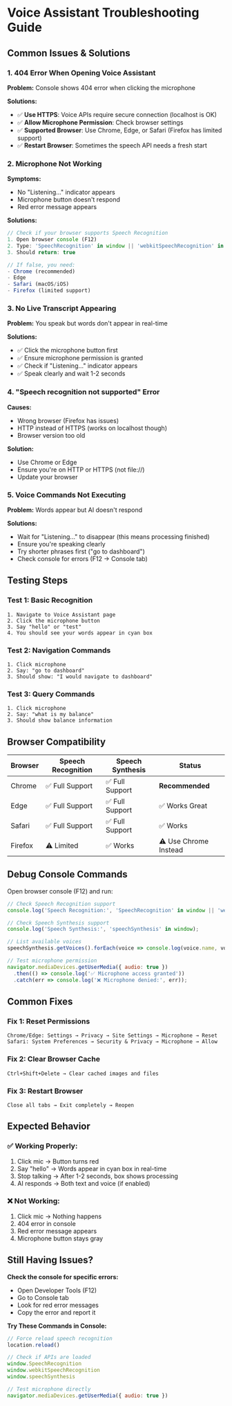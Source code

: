 # Voice Assistant Troubleshooting Guide

## Common Issues & Solutions

### 1. **404 Error When Opening Voice Assistant**

**Problem:** Console shows 404 error when clicking the microphone

**Solutions:**
- ✅ **Use HTTPS**: Voice APIs require secure connection (localhost is OK)
- ✅ **Allow Microphone Permission**: Check browser settings
- ✅ **Supported Browser**: Use Chrome, Edge, or Safari (Firefox has limited support)
- ✅ **Restart Browser**: Sometimes the speech API needs a fresh start

### 2. **Microphone Not Working**

**Symptoms:**
- No "Listening..." indicator appears
- Microphone button doesn't respond
- Red error message appears

**Solutions:**
```javascript
// Check if your browser supports Speech Recognition
1. Open browser console (F12)
2. Type: 'SpeechRecognition' in window || 'webkitSpeechRecognition' in window
3. Should return: true

// If false, you need:
- Chrome (recommended)
- Edge 
- Safari (macOS/iOS)
- Firefox (limited support)
```

### 3. **No Live Transcript Appearing**

**Problem:** You speak but words don't appear in real-time

**Solutions:**
- ✅ Click the microphone button first
- ✅ Ensure microphone permission is granted
- ✅ Check if "Listening..." indicator appears
- ✅ Speak clearly and wait 1-2 seconds

### 4. **"Speech recognition not supported" Error**

**Causes:**
- Wrong browser (Firefox has issues)
- HTTP instead of HTTPS (works on localhost though)
- Browser version too old

**Solution:**
- Use Chrome or Edge
- Ensure you're on HTTP or HTTPS (not file://)
- Update your browser

### 5. **Voice Commands Not Executing**

**Problem:** Words appear but AI doesn't respond

**Solutions:**
- Wait for "Listening..." to disappear (this means processing finished)
- Ensure you're speaking clearly
- Try shorter phrases first ("go to dashboard")
- Check console for errors (F12 → Console tab)

## Testing Steps

### Test 1: Basic Recognition
```
1. Navigate to Voice Assistant page
2. Click the microphone button
3. Say "hello" or "test"
4. You should see your words appear in cyan box
```

### Test 2: Navigation Commands
```
1. Click microphone
2. Say: "go to dashboard"
3. Should show: "I would navigate to dashboard"
```

### Test 3: Query Commands
```
1. Click microphone  
2. Say: "what is my balance"
3. Should show balance information
```

## Browser Compatibility

| Browser | Speech Recognition | Speech Synthesis | Status |
|---------|------------------|------------------|---------|
| Chrome  | ✅ Full Support | ✅ Full Support | **Recommended** |
| Edge    | ✅ Full Support | ✅ Full Support | ✅ Works Great |
| Safari  | ✅ Full Support | ✅ Full Support | ✅ Works |
| Firefox | ⚠️ Limited | ✅ Works | ⚠️ Use Chrome Instead |

## Debug Console Commands

Open browser console (F12) and run:

```javascript
// Check Speech Recognition support
console.log('Speech Recognition:', 'SpeechRecognition' in window || 'webkitSpeechRecognition' in window);

// Check Speech Synthesis support  
console.log('Speech Synthesis:', 'speechSynthesis' in window);

// List available voices
speechSynthesis.getVoices().forEach(voice => console.log(voice.name, voice.lang));

// Test microphone permission
navigator.mediaDevices.getUserMedia({ audio: true })
  .then(() => console.log('✅ Microphone access granted'))
  .catch(err => console.log('❌ Microphone denied:', err));
```

## Common Fixes

### Fix 1: Reset Permissions
```
Chrome/Edge: Settings → Privacy → Site Settings → Microphone → Reset
Safari: System Preferences → Security & Privacy → Microphone → Allow
```

### Fix 2: Clear Browser Cache
```
Ctrl+Shift+Delete → Clear cached images and files
```

### Fix 3: Restart Browser
```
Close all tabs → Exit completely → Reopen
```

## Expected Behavior

### ✅ Working Properly:
1. Click mic → Button turns red
2. Say "hello" → Words appear in cyan box in real-time  
3. Stop talking → After 1-2 seconds, box shows processing
4. AI responds → Both text and voice (if enabled)

### ❌ Not Working:
1. Click mic → Nothing happens
2. 404 error in console
3. Red error message appears
4. Microphone button stays gray

## Still Having Issues?

**Check the console for specific errors:**
- Open Developer Tools (F12)
- Go to Console tab
- Look for red error messages
- Copy the error and report it

**Try These Commands in Console:**
```javascript
// Force reload speech recognition
location.reload()

// Check if APIs are loaded
window.SpeechRecognition
window.webkitSpeechRecognition
window.speechSynthesis

// Test microphone directly
navigator.mediaDevices.getUserMedia({ audio: true })
```
